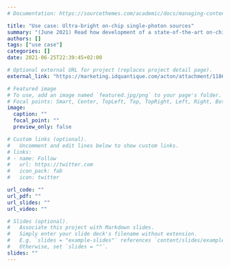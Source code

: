 ```yaml
---
# Documentation: https://sourcethemes.com/academic/docs/managing-content/

title: "Use case: Ultra-bright on-chip single-photon sources"
summary: "(June 2021) Read how development of a state-of-the-art on-chip source of telecom-wavelength single photons—crucial for a scalable quantum internet—was made possible with IDQ SNSPDs."
authors: []
tags: ["use case"]
categories: []
date: 2021-06-25T22:39:45+02:00

# Optional external URL for project (replaces project detail page).
external_link: "https://marketing.idquantique.com/acton/attachment/11868/f-2ccd8d00-cf22-4be7-b4c8-ed44fb18495c/1/-/-/-/-/Integrated%20Quantum%20Photonics_Stevens%20Institute%20of%20Technology%20SNSPD_Use%20Case.pdf"

# Featured image
# To use, add an image named `featured.jpg/png` to your page's folder.
# Focal points: Smart, Center, TopLeft, Top, TopRight, Left, Right, BottomLeft, Bottom, BottomRight.
image:
  caption: ""
  focal_point: ""
  preview_only: false

# Custom links (optional).
#   Uncomment and edit lines below to show custom links.
# links:
# - name: Follow
#   url: https://twitter.com
#   icon_pack: fab
#   icon: twitter

url_code: ""
url_pdf: ""
url_slides: ""
url_video: ""

# Slides (optional).
#   Associate this project with Markdown slides.
#   Simply enter your slide deck's filename without extension.
#   E.g. `slides = "example-slides"` references `content/slides/example-slides.md`.
#   Otherwise, set `slides = ""`.
slides: ""
---
```

